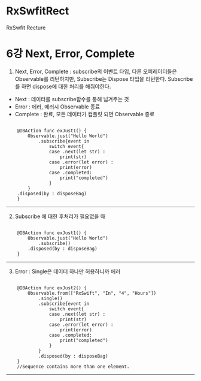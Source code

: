 # RxSwfitRect
RxSwfit Recture

6강 Next, Error, Complete
===========
1. Next, Error, Complete : subscribe의 이벤트 타입, 다른 오퍼레이터들은 Observable를 리턴하지만, Subscribe는 Dispose 타입을 리턴한다. Subscribe를 하면 dispose에 대한 처리를 해줘야한다.
* Next : 데이터를 subscribe함수를 통해 넘겨주는 것
* Error : 에러, 에러시 Observable 종료
* Complete : 완료, 모든 데이터가 컴플릿 되면 Observable 종료
<pre><code>
    @IBAction func exJust1() {
        Observable.just("Hello World")
            .subscribe{event in
                switch event{
                case .next(let str) :
                    print(str)
                case .error(let error) :
                    print(error)
                case .completed:
                    print("completed")
                }
        }
	.disposed(by : disposeBag)
    }
</pre></code>
* * *
2. Subscribe 에 대한 후처리가 필요없을 때
<pre><code>
    @IBAction func exJust1() {
        Observable.just("Hello World")
            .subscribe()
		.disposed(by : disposeBag)
    }
</pre></code>
* * *
3. Error : Single은 데이터 하나만 허용하니까 에러
<pre><code>
    @IBAction func exJust2() {
        Observable.from(["RxSwift", "In", "4", "Hours"])
            .single()
            .subscribe{event in
                switch event{
                case .next(let str) :
                    print(str)
                case .error(let error) :
                    print(error)
                case .completed:
                    print("completed")
                }
            }
            .disposed(by : disposeBag)
    }
    //Sequence contains more than one element.
</pre></code>
* * *
